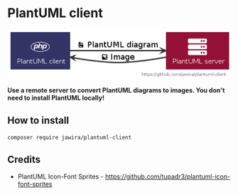 # PlantUML client

![PlantUML client](images/plantuml-client.png)

**Use a remote server to convert PlantUML diagrams to images. You don't need to install PlantUML locally!**

## How to install

```console
composer require jawira/plantuml-client
```

## Credits

- PlantUML Icon-Font Sprites - https://github.com/tupadr3/plantuml-icon-font-sprites
